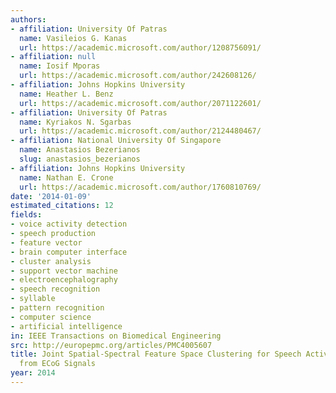 ```yaml
---
authors:
- affiliation: University Of Patras
  name: Vasileios G. Kanas
  url: https://academic.microsoft.com/author/1208756091/
- affiliation: null
  name: Iosif Mporas
  url: https://academic.microsoft.com/author/242608126/
- affiliation: Johns Hopkins University
  name: Heather L. Benz
  url: https://academic.microsoft.com/author/2071122601/
- affiliation: University Of Patras
  name: Kyriakos N. Sgarbas
  url: https://academic.microsoft.com/author/2124480467/
- affiliation: National University Of Singapore
  name: Anastasios Bezerianos
  slug: anastasios_bezerianos
- affiliation: Johns Hopkins University
  name: Nathan E. Crone
  url: https://academic.microsoft.com/author/1760810769/
date: '2014-01-09'
estimated_citations: 12
fields:
- voice activity detection
- speech production
- feature vector
- brain computer interface
- cluster analysis
- support vector machine
- electroencephalography
- speech recognition
- syllable
- pattern recognition
- computer science
- artificial intelligence
in: IEEE Transactions on Biomedical Engineering
src: http://europepmc.org/articles/PMC4005607
title: Joint Spatial-Spectral Feature Space Clustering for Speech Activity Detection
  from ECoG Signals
year: 2014
---
```

